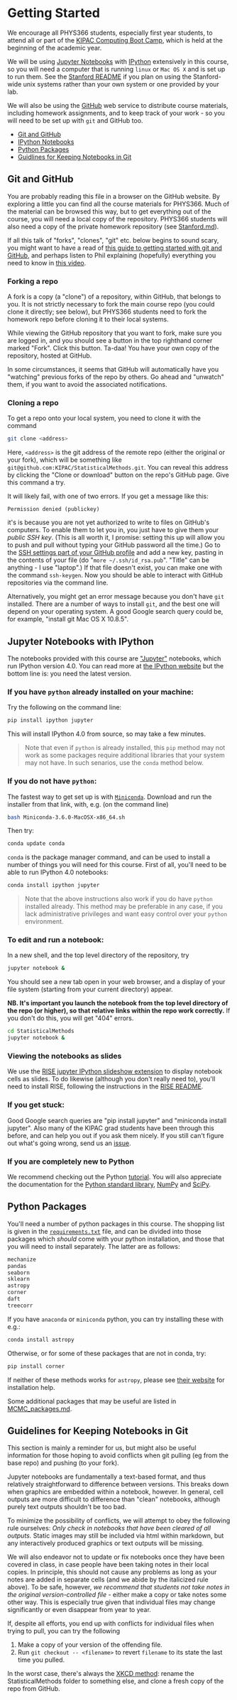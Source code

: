 # <a name="top"></a>Getting Started

We encourage all PHYS366 students, especially first year students, to
attend all or part of the [KIPAC Computing Boot Camp](https://kipac.github.io/BootCamp/), which is held at the beginning of the academic year.

We will be using [Jupyter Notebooks](https://jupyter.org/)
with [IPython](http://ipython.org/)
extensively in this course, so you
will need a computer that is running `linux` or `Mac OS X` and
is set up to run them. See the [Stanford README](Stanford.md) if you plan on using the Stanford-wide unix systems rather than your own system or one provided by your lab.

We will also be using the [GitHub](https://github.com) web service to
distribute course materials, including homework assignments, and to
keep track of your work - so you will need to be set up with `git` and
GitHub too.

* [Git and GitHub](#github)
* [IPython Notebooks](#ipynb)
* [Python Packages](#packages)
* [Guidlines for Keeping Notebooks in Git](#gitnote)

## <a name="github"></a>Git and GitHub

You are probably reading this file in a browser on the GitHub website.
By exploring a little you can find all the course materials for
PHYS366. Much of the material can be browsed this way, but to get everything out of the course, you will need a local copy of the repository. PHYS366 students will also need a copy of the private homework repository (see [Stanford.md](Stanford.md)).

If all this talk of "forks", "clones", "git" etc. below begins to sound scary, you might want to have a read of [this guide to getting started with git and GitHub](https://github.com/KIPAC/GettingStarted#top), and perhaps listen to Phil explaining (hopefully) everything you need to know in [this video](https://www.youtube.com/watch?v=2g9lsbJBPEs).

### Forking a repo

A fork is a copy (a "clone") of a repository, within GitHub, that belongs to you. It is not strictly necessary to fork the main course repo (you could clone it directly; see below), but PHYS366 students need to fork the homework repo before cloning it to their local systems.

While viewing the GitHub repository that you want to fork, make sure you are logged in, and you should see a button in the top righthand corner marked "Fork". Click this button. Ta-daa! You have your own copy of the repository, hosted at GitHub.

In some circumstances, it seems that GitHub will automatically have you "watching" previous forks of the repo by others. Go ahead and "unwatch" them, if you want to avoid the associated notifications.

### Cloning a repo

To get a repo onto your local system, you need to clone it with the command
```bash
git clone <address>
```
Here, `<address>` is the git address of the remote repo (either the original or your fork), which will be something like `git@github.com:KIPAC/StatisticalMethods.git`. You can reveal this address by clicking the "Clone or download" button on the repo's GitHub page. Give this command a try.

It will likely fail, with one of two errors. If you get a message like this:
```
Permission denied (publickey)
```
it's is because you are not yet authorized to write to files on GitHub's computers. To enable them to let you in, you just have to give them your *public SSH key*. (This is all worth it, I promise: setting this up will allow you to push and pull without typing your GitHub password all the time.) Go to the [SSH settings part of your GitHub profile](https://github.com/settings/ssh) and add a new key, pasting in the contents of your file (do "`more ~/.ssh/id_rsa.pub`". "Title" can be anything - I use "laptop".) If that file doesn't exist, you can make one with the command `ssh-keygen`. Now you should be able to interact with GitHub repositories via the command line.

Alternatively, you might get an error message because you don't have `git` installed. There are a number of ways to install `git`, and the best one will depend on your operating system. A good Google search query could be, for example, "install git Mac OS X 10.8.5".

## <a name="ipynb"></a>Jupyter Notebooks with IPython

The notebooks provided with this course are
["Jupyter"](https://jupyter.org/) notebooks,  which run IPython
version 4.0. You can read more at [the IPython
website](http://ipython.org/) but the bottom line is: you need the
latest version.

### If you have `python` already installed on your machine:

Try the following on the command line:
```bash
pip install ipython jupyter
```
This will install IPython 4.0 from source, so may take a few minutes.

> Note that even if `python` is already installed, this `pip` method may not work as some packages require additional libraries that your system may not have. In such senarios, use the `conda` method below.

### If you do not have `python`:

The fastest way to get set up is with
[`Miniconda`](http://conda.pydata.org/miniconda.html). Download and run
the installer from that link, with, e.g. (on the command line)
```bash
bash Miniconda-3.6.0-MacOSX-x86_64.sh
```
Then try:
```bash
conda update conda
```
`conda` is the package manager command, and can be used to install a
number of things you will need for this course. First of all, you'll
need to be able to run IPython 4.0 notebooks:
```bash
conda install ipython jupyter
```

> Note that the above instructions also work if you do have `python` installed already. This method may be preferable in any case, if you lack administrative privileges and want easy control over your `python` environment.

### To edit and run a notebook:

In a new shell, and the top level directory of the repository, try
```bash
jupyter notebook &
```
You should see a new tab open in your web browser, and a display of your file system (starting from your current directory) appear.

**NB. It's important you launch the notebook from the top level directory of the repo (or higher), so that relative links within the repo work correctly.** If you don't do this, you will get "404" errors.
```bash
cd StatisticalMethods
jupyter notebook &
```

### Viewing the notebooks as slides

We use the [RISE jupyter IPython slideshow extension](https://github.com/damianavila/RISE) to display notebook cells as slides. To do likewise (although you don't really need to), you'll need to install RISE, following the instructions in the [RISE README](https://github.com/damianavila/RISE).


### If you get stuck:

Good Google search queries are "pip install jupyter" and
"miniconda install jupyter".
Also many of the KIPAC grad students have been through this before,
and can help you out if you ask them nicely.
If you still can't figure out what's going wrong, send us an [issue](https://github.com/KIPAC/StatisticalMethods/issues).

### If you are completely new to Python

We recommend checking out the Python [tutorial](https://docs.python.org/3/tutorial/index.html). You will also appreciate the documentation for the [Python standard library](https://docs.python.org/3/library/index.html), [NumPy](https://docs.scipy.org/doc/numpy/reference/) and [SciPy](https://docs.scipy.org/doc/scipy/reference/).

## <a name="packages"></a>Python Packages

You'll need a number of python packages in this course.
The shopping list is given in the [`requirements.txt`](https://github.com/KIPAC/StatisticalMethods/blob/master/requirements.txt) file, and can be divided into those packages which _should_ come with your python installation, and those that you will need to install separately. The latter are as follows:
```python
mechanize
pandas
seaborn
sklearn
astropy
corner
daft
treecorr
```

If you have `anaconda` or `miniconda` python, you can try installing these with e.g.:
```bash
conda install astropy
```
Otherwise, or for some of these packages that are not in conda, try:
```bash
pip install corner
```

If neither of these methods works for `astropy`, please
see [their website](http://astropy.readthedocs.org/en/stable/install.html)
for installation help.

Some additional packages that may be useful are listed in [MCMC_packages.md](MCMC_packages.md).


## <a name="gitnote"></a>Guidelines for Keeping Notebooks in Git

This section is mainly a reminder for us, but might also be useful information for those hoping to avoid conflicts when git pulling (eg from the base repo) and pushing (to your fork).

Jupyter notebooks are fundamentally a text-based format, and thus relatively straightforward to difference between versions. This breaks down when graphics are embedded within a notebook, however. In general, cell outputs are more difficult to difference than "clean" notebooks, although purely text outputs shouldn't be too bad.

To minimize the possibility of conflicts, we will attempt to obey the following rule ourselves: *Only check in notebooks that have been cleared of all outputs.* Static images may still be included via html within markdown, but any interactively produced graphics or text outputs will be missing.

We will also endeavor not to update or fix notebooks once they have been covered in class, in case people have been taking notes in their local copies. In principle, this should not cause any problems as long as your notes are added in separate cells (and we abide by the italicized rule above). To be safe, however, *we recommend that students not take notes in the original version-controlled file* - either make a copy or take notes some other way. This is especially true given that individual files may change significantly or even disappear from year to year.

If, despite all efforts, you end up with conflicts for individual files when trying to pull, you can try the following

1. Make a copy of your version of the offending file.
2. Run `git checkout -- <filename>` to revert `filename` to its state the last time you pulled.

In the worst case, there's always the [XKCD method](https://xkcd.com/1597/): rename the StatisticalMethods folder to something else, and clone a fresh copy of the repo from GitHub.
